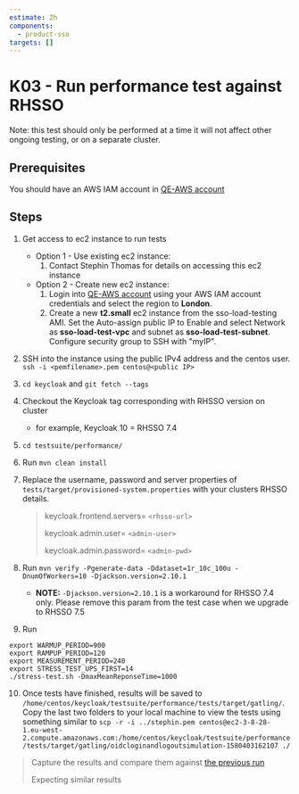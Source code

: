 ```yaml
---
estimate: 2h
components:
  - product-sso
targets: []
---
```


# K03 - Run performance test against RHSSO

Note: this test should only be performed at a time it will not affect other ongoing testing, or on a separate cluster.

## Prerequisites

You should have an AWS IAM account in [QE-AWS account](https://068334777414.signin.aws.amazon.com/console)

## Steps

1. Get access to ec2 instance to run tests
   - Option 1 - Use existing ec2 instance:
     1. Contact Stephin Thomas for details on accessing this ec2 instance
   - Option 2 - Create new ec2 instance:
     1. Login into [QE-AWS account](https://068334777414.signin.aws.amazon.com/console) using your AWS IAM account credentials and select the region to **London**.
     2. Create a new **t2.small** ec2 instance from the sso-load-testing AMI. Set the Auto-assign public IP to Enable and select Network as **sso-load-test-vpc** and subnet as **sso-load-test-subnet**. Configure security group to SSH with "myIP".
2. SSH into the instance using the public IPv4 address and the centos user. `ssh -i <pemfilename>.pem centos@<public IP>`
3. `cd keycloak` and `git fetch --tags`
4. Checkout the Keycloak tag corresponding with RHSSO version on cluster
   - for example, Keycloak 10 = RHSSO 7.4
5. `cd testsuite/performance/`
6. Run `mvn clean install`
7. Replace the username, password and server properties of `tests/target/provisioned-system.properties` with your clusters RHSSO details.

   > keycloak.frontend.servers= `<rhsso-url>`
   >
   > keycloak.admin.user= `<admin-user>`
   >
   > keycloak.admin.password= `<admin-pwd>`

8. Run `mvn verify -Pgenerate-data -Ddataset=1r_10c_100u -DnumOfWorkers=10 -Djackson.version=2.10.1`
   - **NOTE:** `-Djackson.version=2.10.1` is a workaround for RHSSO 7.4 only. Please remove this param from the test case when we upgrade to RHSSO 7.5
9. Run

```
export WARMUP_PERIOD=900
export RAMPUP_PERIOD=120
export MEASUREMENT_PERIOD=240
export STRESS_TEST_UPS_FIRST=14
./stress-test.sh -DmaxMeanReponseTime=1000
```

10. Once tests have finished, results will be saved to `/home/centos/keycloak/testsuite/performance/tests/target/gatling/`. Copy the last two folders to your local machine to view the tests using something similar to `scp -r -i ../stephin.pem centos@ec2-3-8-28-1.eu-west-2.compute.amazonaws.com:/home/centos/keycloak/testsuite/performance/tests/target/gatling/oidcloginandlogoutsimulation-1580403162107 ./`

> Capture the results and compare them against [the previous run](https://docs.google.com/spreadsheets/d/1VGL87kaSKaz7ndjj1tNlRQiYDf2zn-lT1uHeOCPII3M/edit#gid=1845969669)
>
> Expecting similar results
